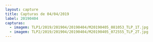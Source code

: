 ```yaml
---
layout: capture
title: Capturas de 04/04/2019
label: 20190404
capturas:
  - imagem: TLP1/2019/201904/20190404/M20190405_081053_TLP_1T.jpg
  - imagem: TLP2/2019/201904/20190404/M20190405_072555_TLP_2T.jpg
---
```

